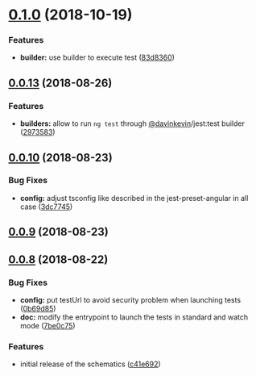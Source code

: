 <a name="0.1.0"></a>
# [0.1.0](https://github.com/davinkevin/jest/compare/v0.0.13...v0.1.0) (2018-10-19)


### Features

* **builder:** use builder to execute test ([83d8360](https://github.com/davinkevin/jest/commit/83d8360))



<a name="0.0.13"></a>
## [0.0.13](https://github.com/davinkevin/jest/compare/v0.0.10...v0.0.13) (2018-08-26)


### Features

* **builders:** allow to run `ng test` through [@davinkevin](https://github.com/davinkevin)/jest:test builder ([2973583](https://github.com/davinkevin/jest/commit/2973583))



<a name="0.0.10"></a>
## [0.0.10](https://github.com/davinkevin/jest/compare/v0.0.9...v0.0.10) (2018-08-23)


### Bug Fixes

* **config:** adjust tsconfig like described in the jest-preset-angular in all case ([3dc7745](https://github.com/davinkevin/jest/commit/3dc7745))



<a name="0.0.9"></a>
## [0.0.9](https://github.com/davinkevin/jest/compare/v0.0.8...v0.0.9) (2018-08-23)



<a name="0.0.8"></a>
## [0.0.8](https://github.com/davinkevin/jest/compare/c41e692...v0.0.8) (2018-08-22)


### Bug Fixes

* **config:** put testUrl to avoid security problem when launching tests ([0b69d85](https://github.com/davinkevin/jest/commit/0b69d85))
* **doc:** modify the entrypoint to launch the tests in standard and watch mode ([7be0c75](https://github.com/davinkevin/jest/commit/7be0c75))


### Features

* initial release of the schematics ([c41e692](https://github.com/davinkevin/jest/commit/c41e692))



